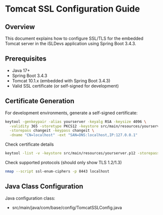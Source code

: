 # Tomcat SSL Configuration Guide

## Overview
This document explains how to configure SSL/TLS for the embedded Tomcat server in the iSLDevs application using Spring Boot 3.4.3.

## Prerequisites
- Java 17+
- Spring Boot 3.4.3
- Tomcat 10.1.x (embedded with Spring Boot 3.4.3)
- Valid SSL certificate (or self-signed for development)

## Certificate Generation
For development environments, generate a self-signed certificate:

```bash
keytool -genkeypair -alias yourserver -keyalg RSA -keysize 4096 \
  -validity 365 -storetype PKCS12 -keystore src/main/resources/yourserver.p12 \
  -storepass changeit -keypass changeit \
  -dname "CN=localhost" -ext "SAN=DNS:localhost,IP:127.0.0.1"
```
Check certificate details
```bash
keytool -list -v -keystore src/main/resources/yourserver.p12 -storepass changeit
```

Check supported protocols (should only show TLS 1.2/1.3)
```bash
nmap --script ssl-enum-ciphers -p 8443 localhost
```

## Java Class Configuration
Java configuration class:
- src/main/java/com/base/config/TomcatSSLConfig.java
